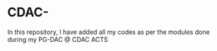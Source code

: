 # CDAC-
In this repository, I have added all my codes as per the modules done during my PG-DAC @ CDAC ACTS 
